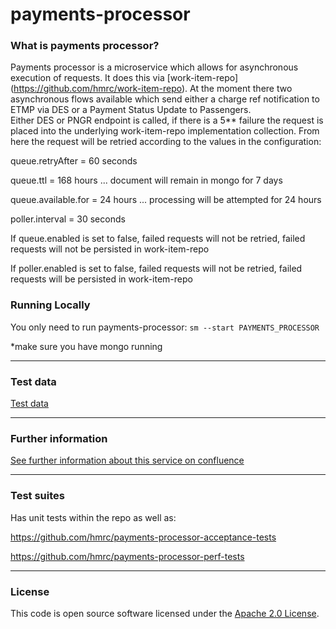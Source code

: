 
# payments-processor

### What is payments processor?

Payments processor is a microservice which allows for asynchronous execution of requests.  It does this via [work-item-repo] (https://github.com/hmrc/work-item-repo).
At the moment there two asynchronous flows available which send either a charge ref notification to ETMP via DES or a Payment Status Update to Passengers.  
Either DES or PNGR endpoint is called, if there is a 5** failure 
the request is placed into the underlying work-item-repo implementation collection.  From here the request will be retried according to the values in the configuration:

queue.retryAfter = 60 seconds 

queue.ttl = 168 hours ... document will remain in mongo for 7 days

queue.available.for = 24 hours ... processing will be attempted for 24 hours

poller.interval = 30 seconds

If queue.enabled is set to false, failed requests will not be retried, failed requests will not be persisted in work-item-repo

If poller.enabled is set to false, failed requests will not be retried, failed requests will be persisted in work-item-repo


### Running Locally

You only need to run payments-processor: `sm --start PAYMENTS_PROCESSOR`

*make sure you have mongo running

---

### Test data
[Test data](https://confluence.tools.tax.service.gov.uk/display/OPS/Testing+work+item+repo)

---

### Further information
[See further information about this service on confluence](https://confluence.tools.tax.service.gov.uk/display/OPS/Payments+processor)

---
### Test suites
Has unit tests within the repo as well as:

https://github.com/hmrc/payments-processor-acceptance-tests

https://github.com/hmrc/payments-processor-perf-tests


---


### License     

This code is open source software licensed under the [Apache 2.0 License]("http://www.apache.org/licenses/LICENSE-2.0.html").

